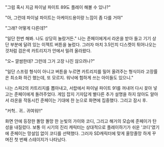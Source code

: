 "그럼 혹시 지금 파이널 파이트 89도 플레이 해볼 수 있나?" 

"아, 그런데 파이널 파이트는 아케이드용이랑 느낌이 좀 다를 거야" 

"그래? 어떻게 다른데?" 

"일단 한번 해봐. 나도 상당히 놀랐거든." 
나는 준페이에게서 라온을 받아 들고 기기 상단 부분에 달려 있는 이젝트 버튼을 눌렀다. 그러자 마치 3.5인치 디스켓이 튀어나오는 것처럼 검은색 카트리지가 안에서 밀려 올라왔다.

"오~ 깔쌈한데? 그런데 그거 고장 나진 않으려나?" 

"일단 스프링 형식이 아니고 버튼을 누르면 카트리지를 밀어 올려주는 형식이라 고장률은 최소화 하긴 했는데, 또 모르지. 워낙에 험하게 쓰는 아이들도 있으니." 

나는 스파2의 카트리지를 뽑아내고, 서랍에서 파이널 파이트 91를 꺼내어 다시 꽂아 넣고는 준페이에게 돌려주었다.
게임 잡지 기자답게 별다른 추가 설명을 하지 않아도 알아서 라온을 작동시킨 준페이는 기대에 찬 눈으로 화면에 집중했다. 그리고 잠시 후.

"커헉.. 귀.. 귀여워!!" 

화면 안에 등장한 똘망 똘망 한 눈빛의 가이와 코디, 그리고 해거의 모습에 준페이가 탄성을 내질렀다.
보통 이 시기의 진리 캐릭터는 상대적으로 플레이하기가 쉬운 '코디'였기에 준페이는 망설임 없이 코디를 선택했다.
그러자 SD캐릭터에 맞게 올망졸망 하게 꾸며진 첫 번째 스테이지가 나타났다.